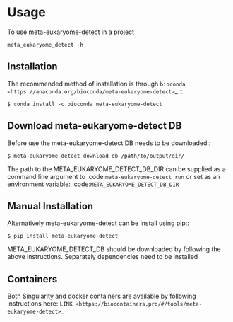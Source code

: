 # Usage

To use meta-eukaryome-detect in a project

```
meta_eukaryome_detect -h
```
## Installation


The recommended method of installation is through `bioconda <https://anaconda.org/bioconda/meta-eukaryome-detect>`_ ::

    $ conda install -c bioconda meta-eukaryome-detect

## Download meta-eukaryome-detect DB

Before use the meta-eukaryome-detect DB needs to be downloaded::

    $ meta-eukaryome-detect download_db /path/to/output/dir/

The path to the META_EUKARYOME_DETECT_DB_DIR can be supplied as a command line argument
to :code:`meta-eukaryome-detect run` or set as an environment variable: :code:`META_EUKARYOME_DETECT_DB_DIR`

## Manual Installation

Alternatively meta-eukaryome-detect can be install using pip::

    $ pip install meta-eukaryome-detect

META_EUKARYOME_DETECT_DB should be downloaded by following the above instructions.
Separately dependencies need to be installed


## Containers

Both Singularity and docker containers are available by following instructions here: `LINK <https://biocontainers.pro/#/tools/meta-eukaryome-detect>`_
